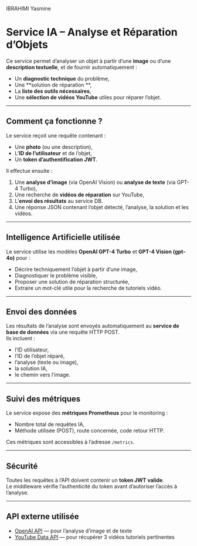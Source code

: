 IBRAHIMI Yasmine
#  Service IA – Analyse et Réparation d’Objets

Ce service permet d’analyser un objet  à partir d’une **image** ou d’une **description textuelle**, et de fournir automatiquement :

- Un **diagnostic technique** du problème,
- Une **solution de réparation **,
- La **liste des outils nécessaires**,
- Une **sélection de vidéos YouTube** utiles pour réparer l’objet.

---

## Comment ça fonctionne ?

Le service reçoit une requête contenant :
- Une **photo** (ou une description),
- L’**ID de l’utilisateur** et de l’objet,
- Un **token d’authentification JWT**.

Il effectue ensuite :
1. Une **analyse d’image** (via OpenAI Vision) ou **analyse de texte** (via GPT-4 Turbo),
2. Une recherche de **vidéos de réparation** sur YouTube,
3. L’**envoi des résultats** au service DB.
4. Une réponse JSON contenant l’objet détecté, l’analyse, la solution et les vidéos.

---

## Intelligence Artificielle utilisée

Le service utilise les modèles **OpenAI GPT-4 Turbo** et **GPT-4 Vision (gpt-4o)** pour :

- Décrire techniquement l’objet à partir d’une image,
- Diagnostiquer le problème visible,
- Proposer une solution de réparation structurée,
- Extraire un mot-clé utile pour la recherche de tutoriels vidéo.

---

## Envoi des données

Les résultats de l’analyse sont envoyés automatiquement au **service de base de données** via une requête HTTP POST.  
Ils incluent :
- l’ID utilisateur,
- l’ID de l’objet réparé,
- l’analyse (texte ou image),
- la solution IA,
- le chemin vers l’image.

---

## Suivi des métriques

Le service expose des **métriques Prometheus** pour le monitoring :
- Nombre total de requêtes IA,
- Méthode utilisée (POST), route concernée, code retour HTTP.

Ces métriques sont accessibles à l’adresse `/metrics`.

---

## Sécurité

Toutes les requêtes à l’API doivent contenir un **token JWT valide**.  
Le middleware vérifie l’authenticité du token avant d’autoriser l’accès à l’analyse.

---

## API externe utilisée

-  [OpenAI API](https://openai.com/) — pour l’analyse d’image et de texte
-  [YouTube Data API](https://developers.google.com/youtube/v3) — pour récupérer 3 vidéos tutoriels pertinentes




